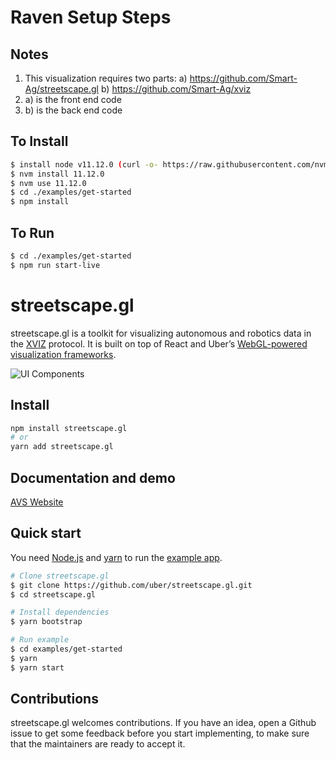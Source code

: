 # Raven Setup Steps
## Notes
1. This visualization requires two parts:
    a) https://github.com/Smart-Ag/streetscape.gl
    b) https://github.com/Smart-Ag/xviz
2. a) is the front end code
3. b) is the back end code

## To Install
```bash
$ install node v11.12.0 (curl -o- https://raw.githubusercontent.com/nvm-sh/nvm/v0.35.3/install.sh | bash)
$ nvm install 11.12.0
$ nvm use 11.12.0
$ cd ./examples/get-started
$ npm install
```

## To Run
```bash
$ cd ./examples/get-started
$ npm run start-live
```

# streetscape.gl

streetscape.gl is a toolkit for visualizing autonomous and robotics data in the
[XVIZ](https://github.com/uber/xviz) protocol. It is built on top of React and Uber’s
[WebGL-powered visualization frameworks](http://vis.gl).

![UI Components](docs/images/ui-controls.png)

## Install

```bash
npm install streetscape.gl
# or
yarn add streetscape.gl
```

## Documentation and demo

[AVS Website](http://avs.auto)

## Quick start

You need [Node.js](https://nodejs.org/en/) and [yarn](https://yarnpkg.com/lang/en/docs/install) to
run the [example app](examples/get-started).

```bash
# Clone streetscape.gl
$ git clone https://github.com/uber/streetscape.gl.git
$ cd streetscape.gl

# Install dependencies
$ yarn bootstrap

# Run example
$ cd examples/get-started
$ yarn
$ yarn start
```

## Contributions

streetscape.gl welcomes contributions. If you have an idea, open a Github issue to get some feedback
before you start implementing, to make sure that the maintainers are ready to accept it.
